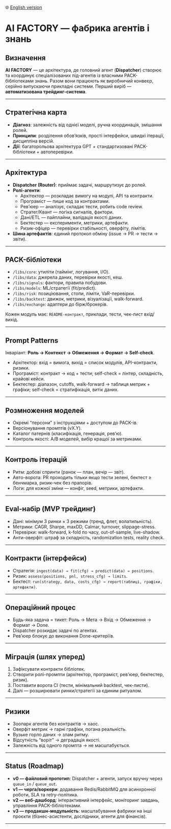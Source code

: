 🌐 [English version](README_EN.md)
# AI FACTORY — фабрика агентів і знань

## Визначення
**AI FACTORY** — це архітектура, де головний агент (**Dispatcher**) створює та координує спеціалізованих під-агентів із власними PACK-бібліотеками знань. Разом вони працюють як виробничий конвеєр, серійно випускаючи прикладні системи. Перший виріб — **автоматизована трейдинг-система**.

---

## Стратегічна карта
- **Діагноз**: залежність від однієї моделі, ручна координація, змішання ролей.  
- **Принципи**: розділення обов’язків, прості інтерфейси, швидкі ітерації, дисципліна версій.  
- **Дії**: багаторольова архітектура GPT + стандартизовані PACK-бібліотеки + автоперевірки.

---

## Архітектура
- **Dispatcher (Router)**: приймає задачі, маршрутизує до ролей.  
- **Ролі-агенти**:  
  - Архітектор — розкладає вимогу на модулі, API та контракти.  
  - Програміст — пише код за контрактами.  
  - Рев’юер — аналізує, складає тести, робить code review.  
  - Стратег/Квант — логіка сигналів, фактори.  
  - Дані/ETL — пайплайни, валідація якості даних.  
  - Бектестер — експерименти, метрики, артефакти.  
  - Ризик-офіцер — перевірки стабільності, оверфіту, лімітів.  
- **Шина артефактів**: єдиний протокол обміну (issue → PR → тести → звіти).

---

## PACK-бібліотеки
- `/libs/core`: утиліти (таймінг, логування, I/O).  
- `/libs/data`: джерела даних, перевірки якості, кеш.  
- `/libs/signals`: фактори, правила побудови.  
- `/libs/models`: ML/стратегії (fit/predict).  
- `/libs/risk`: позиціювання, стопи, ліміти, VaR-перевірки.  
- `/libs/backtest`: движок, метрики, візуалізації, walk-forward.  
- `/libs/exchange`: адаптери до бірж/брокерів.  

Кожен модуль має: `README-контракт`, приклади, тести, чек-лист вхід/вихід.

---

## Prompt Patterns
Інваріант: **Роль → Контекст → Обмеження → Формат → Self-check**.  
- Архітектор: вхід = вимога, вихід = список модулів, API-контракти, ризики.  
- Програміст: контракт → код + тести; self-check = лінтер, складність, крайові кейси.  
- Бектестер: діапазон, cutoffs, walk-forward → таблиця метрик + графіки; self-check = стратифікація, витік даних.

---

## Розмноження моделей
- Окремі “персони” з інструкціями + доступом до PACK-ів.  
- Версіонування промптів (vX.Y).  
- Каталог патернів (класифікація, генерація, рев’ю).  
- Контроль якості: A/B моделей, вибір кращої за метриками.

---

## Контроль ітерацій
- Ритм: добові спринти (ранок — план, вечір — звіт).  
- Авто-ворота: PR проходить тільки якщо тести зелені, бектест ≥ бенчмарка, ризик-чек без прапорів.  
- Логи: для кожної зміни — конфіг, seed, метрики, артефакти.

---

## Eval-набір (MVP трейдинг)
- Дані: мінімум 3 ринки × 3 режими (тренд, флет, волатильність).  
- Метрики: CAGR, Sharpe, maxDD, Calmar, turnover, slippage-stress.  
- Перевірки: walk-forward, k-fold по часу, out-of-sample, live-shadow.  
- Анти-оверфіт: штраф за складність, randomization tests, reality check.

---

## Контракти (інтерфейси)
- Стратегія: `ingest(data) → fit(cfg) → predict(data) → positions`.  
- Ризик: `assess(positions, pnl, stress_cfg) → limits`.  
- Бектест: `run(strategy, data, costs_cfg) → report(таблиці, графіки, артефакти)`.

---

## Операційний процес
- Будь-яка задача = тикет: Роль → Мета → Вхід → Обмеження → Формат → Done.  
- Dispatcher розкидає задачі по агентах.  
- Рев’юер блокує до виконання Done-критеріїв.

---

## Міграція (шлях уперед)
1. Зафіксувати контракти бібліотек.  
2. Створити ролі-промпти (архітектор, програміст, рев’юер, бектестер, ризик).  
3. Поставити ворота CI (тести, мінімальний backtest, чек-листи).  
4. Далі — розширювати ринки/стратегії за єдиним ритуалом.

---

## Ризики
- Зоопарк агентів без контрактів → хаос.  
- Оверфіт метрик → гарні графіки, погана реальність.  
- Вузьке горло даних → злам ритму.  
- Відсутність “воріт” → деградація якості.  
- Залежність від одного промпта → не масштабується.

---

## Status (Roadmap)
- **v0 — файловий прототип**: Dispatcher + агенти, запуск вручну через `queue_in` / `queue_out`.  
- **v1 — черга/воркери**: додавання Redis/RabbitMQ для асинхронної роботи, SLA та retry-політика.  
- **v2 — веб-дашборд**: інтерактивний інтерфейс, моніторинг завдань, управління PACK-бібліотеками.  
- **v3 — продакшн-модульність**: масштабування фабрики на інші проєкти (бізнес-асистенти, дослідники, агенти для фінансів).

---
